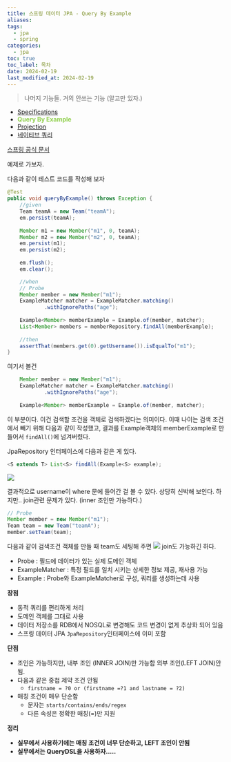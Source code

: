 ```yaml
---
title: 스프링 데이터 JPA - Query By Example
aliases: 
tags:
  - jpa
  - spring
categories:
  - jpa
toc: true
toc_label: 목차
date: 2024-02-19
last_modified_at: 2024-02-19
---
```

> 나머지 기능들. 거의 안쓰는 기능 (알고만 있자.)
- [Specifications](https://iamminseongkim.github.io/jpa/%EC%8A%A4%ED%94%84%EB%A7%81-%EB%8D%B0%EC%9D%B4%ED%84%B0-JPA-Specifications-(%EB%AA%85%EC%84%B8)/)
- **<font color="#92d050">Query By Example</font>**
- [Projection]()
- [네이티브 쿼리]()

[스프링 공식 문서](https://docs.spring.io/spring-data/jpa/reference/repositories/query-by-example.html)

예제로 가보자. 


다음과 같이 테스트 코드를 작성해 보자
```java
@Test  
public void queryByExample() throws Exception {  
    //given  
    Team teamA = new Team("teamA");  
    em.persist(teamA);  
  
    Member m1 = new Member("m1", 0, teamA);  
    Member m2 = new Member("m2", 0, teamA);  
    em.persist(m1);  
    em.persist(m2);  
  
    em.flush();  
    em.clear();  

    //when  
    // Probe    
    Member member = new Member("m1");  
    ExampleMatcher matcher = ExampleMatcher.matching()  
            .withIgnorePaths("age");  
  
    Example<Member> memberExample = Example.of(member, matcher);  
    List<Member> members = memberRepository.findAll(memberExample);  
  
    //then  
    assertThat(members.get(0).getUsername()).isEqualTo("m1");  
}
```
여기서 볼건 

```java
	Member member = new Member("m1");  
    ExampleMatcher matcher = ExampleMatcher.matching()  
            .withIgnorePaths("age");  
  
    Example<Member> memberExample = Example.of(member, matcher); 
```
이 부분이다. 이건 검색할 조건을 객체로 검색하겠다는 의미이다. 
이때 나이는 검색 조건에서 빼기 위해 다음과 같이 작성했고, 
결과를 Example객체의 memberExample로 만들어서 `findAll()`에 넘겨버렸다.

JpaRepository 인터페이스에 다음과 같은 게 있다.
```java
<S extends T> List<S> findAll(Example<S> example);
```

![](https://i.imgur.com/5q17DCf.png)

결과적으로 username이 where 문에 들어간 걸 볼 수 있다.
상당히 신박해 보인다. 하지만.. join관련 문제가 있다. (inner 조인만 가능하다.)


```java
// Probe  
Member member = new Member("m1");  
Team team = new Team("teamA");  
member.setTeam(team);
```

다음과 같이 검색조건 객체를 만들 때 team도 세팅해 주면 
![](https://i.imgur.com/2tsTgYM.png)
join도 가능하긴 하다.

- Probe : 필드에 데이터가 있는 실제 도메인 객체
- ExampleMatcher : 특정 필드를 일치 시키는 상세한 정보 제공, 재사용 가능
- Example : Probe와 ExampleMatcher로 구성, 쿼리를 생성하는데 사용

**장점**
- 동적 쿼리를 편리하게 처리
- 도메인 객체를 그대로 사용
- 데이터 저장소를 RDB에서 NOSQL로 변경해도 코드 변경이 없게 추상화 되어 있음
- 스프링 데이터 JPA `JpaRepository`인터페이스에 이미 포함

**단점**
- 조인은 가능하지만, 내부 조인 (INNER JOIN)만 가능함 외부 조인(LEFT JOIN)안됨.
- 다음과 같은 중첩 제약 조건 안됨
	- `firstname = ?0 or (firstname =?1 and lastname = ?2)`
- 매칭 조건이 매우 단순함
	- 문자는 `starts/contains/ends/regex`
	- 다른 속성은 정확한 매칭(=)만 지원

**정리**
- **실무에서 사용하기에는 매칭 조건이 너무 단순하고, LEFT 조인이 안됨**
- **실무에서는 QueryDSL을 사용하자.....**
